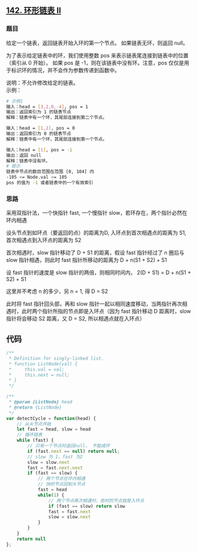 ## [142. 环形链表 II](https://leetcode-cn.com/problems/linked-list-cycle-ii/)
### 题目
给定一个链表，返回链表开始入环的第一个节点。 如果链表无环，则返回 null。

为了表示给定链表中的环，我们使用整数 pos 来表示链表尾连接到链表中的位置（索引从 0 开始）。 如果 pos 是 -1，则在该链表中没有环。注意，pos 仅仅是用于标识环的情况，并不会作为参数传递到函数中。

说明：不允许修改给定的链表。\
示例：
```sh
# 示例1
输入：head = [3,2,0,-4], pos = 1
输出：返回索引为 1 的链表节点
解释：链表中有一个环，其尾部连接到第二个节点。

输入：head = [1,2], pos = 0
输出：返回索引为 0 的链表节点
解释：链表中有一个环，其尾部连接到第一个节点。

输入：head = [1], pos = -1
输出：返回 null
解释：链表中没有环。
# 提示
链表中节点的数目范围在范围 [0, 104] 内
-105 <= Node.val <= 105
pos 的值为 -1 或者链表中的一个有效索引
```
### 思路
采用双指针法，一个快指针 fast, 一个慢指针 slow，若环存在，两个指针必然在环内相遇

设头节点到如环点（要返回的点）的距离为D, 入环点到首次相遇点的距离为 S1, 首次相遇点到入环点的距离为 S2

首次相遇时，slow 指针移动了 D + S1 的距离，假设 fast 指针经过了 n 圈后与 slow 指针相遇，则此时 fast 指针所移动的距离为 D + n(S1 + S2) + S1

设 fast 指针的速度是 slow 指针的两倍，则相同时间内， 2(D + S1) = D + n(S1 + S2) + S1

这里并不考虑 n 的多少，另 n = 1, 得 D = S2

此时将 fast 指针回头部，再和 slow 指针一起以相同速度移动，当两指针再次相遇时，此时两个指针所指的节点即是入环点（因为 fast 指针移动 D 距离时，slow 指针将会移动 S2 距离，又 D = S2, 所以相遇点就在入环点）
## 代码
```javascript
/**
 * Definition for singly-linked list.
 * function ListNode(val) {
 *     this.val = val;
 *     this.next = null;
 * }
 */

/**
 * @param {ListNode} head
 * @return {ListNode}
 */
var detectCycle = function(head) {
    // 从头节点开始
    let fast = head, slow = head
    // 循环链表
    while (fast) {
        // 只有一个节点时返回null， 不能成环
        if (fast.next == null) return null;
        // slow 为 1，fast 为2
        slow = slow.next
        fast = fast.next.next
        if (fast == slow) {
            // 两个节点在环内相遇
            // 快的节点回到头节点
            fast = head
            while(1) {
                // 两个节点再次相遇时，些时的节点就是入环点
                if (fast == slow) return slow
                fast = fast.next
                slow = slow.next
            }
        }
    }
    return null
};
```


